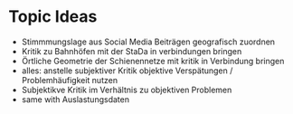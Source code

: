 # Topic Ideas
- Stimmmungslage aus Social Media Beiträgen geografisch zuordnen
- Kritik zu Bahnhöfen mit der StaDa in verbindungen bringen
- Örtliche Geometrie der Schienennetze mit kritik in Verbindung bringen
- alles: anstelle subjektiver Kritik objektive Verspätungen / Problemhäufigkeit nutzen
- Subjektikve Kritik im Verhältnis zu objektiven Problemen
- same with Auslastungsdaten